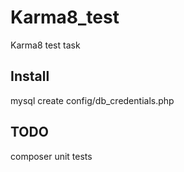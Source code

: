 # Karma8_test
Karma8 test task

## Install 

mysql 
create config/db_credentials.php

## TODO

composer
unit tests